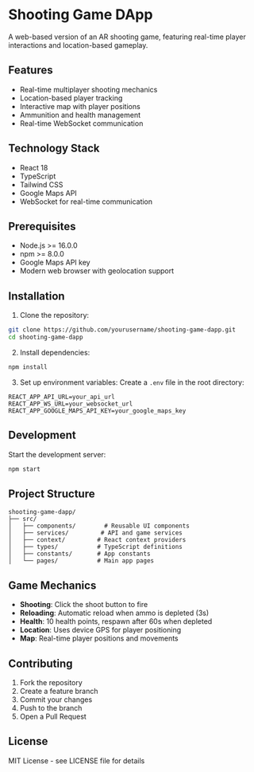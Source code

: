 # Shooting Game DApp

A web-based version of an AR shooting game, featuring real-time player interactions and location-based gameplay.

## Features

- Real-time multiplayer shooting mechanics
- Location-based player tracking
- Interactive map with player positions
- Ammunition and health management
- Real-time WebSocket communication

## Technology Stack

- React 18
- TypeScript
- Tailwind CSS
- Google Maps API
- WebSocket for real-time communication

## Prerequisites

- Node.js >= 16.0.0
- npm >= 8.0.0
- Google Maps API key
- Modern web browser with geolocation support

## Installation

1. Clone the repository:
```bash
git clone https://github.com/yourusername/shooting-game-dapp.git
cd shooting-game-dapp
```

2. Install dependencies:
```bash
npm install
```

3. Set up environment variables:
Create a `.env` file in the root directory:
```env
REACT_APP_API_URL=your_api_url
REACT_APP_WS_URL=your_websocket_url
REACT_APP_GOOGLE_MAPS_API_KEY=your_google_maps_key
```

## Development

Start the development server:
```bash
npm start
```

## Project Structure

```
shooting-game-dapp/
├── src/
│   ├── components/        # Reusable UI components
│   ├── services/         # API and game services
│   ├── context/         # React context providers
│   ├── types/           # TypeScript definitions
│   ├── constants/       # App constants
│   └── pages/           # Main app pages
```

## Game Mechanics

- **Shooting**: Click the shoot button to fire
- **Reloading**: Automatic reload when ammo is depleted (3s)
- **Health**: 10 health points, respawn after 60s when depleted
- **Location**: Uses device GPS for player positioning
- **Map**: Real-time player positions and movements

## Contributing

1. Fork the repository
2. Create a feature branch
3. Commit your changes
4. Push to the branch
5. Open a Pull Request

## License

MIT License - see LICENSE file for details